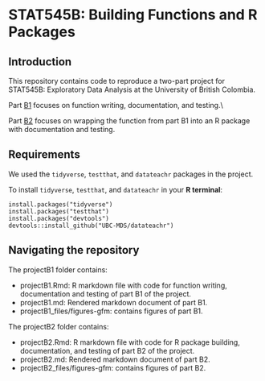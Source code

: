 # STAT545B: Building Functions and R Packages

## Introduction
This repository contains code to reproduce a two-part project for STAT545B: Exploratory Data Analysis at the University of British Colombia.

Part [B1](https://stat545.stat.ubc.ca/assignments/assignment-b1/) focuses on function writing, documentation, and testing.\

Part [B2](https://stat545.stat.ubc.ca/assignments/assignment-b2/) focuses on wrapping the function from part B1 into an R package with documentation and testing. 


## Requirements
We used the `tidyverse`, `testthat`, and `datateachr` packages in the project.

To install `tidyverse`, `testthat`, and `datateachr` in your **R terminal**:

```{r}
install.packages("tidyverse")
install.packages("testthat")
install.packages("devtools")
devtools::install_github("UBC-MDS/datateachr")
```


## Navigating the repository

The projectB1 folder contains: 

- projectB1.Rmd: R markdown file with code for function writing, documentation and testing of part B1 of the project.
- projectB1.md: Rendered markdown document of part B1.
- projectB1_files/figures-gfm: contains figures of part B1.
  
The projectB2 folder contains: 

- projectB2.Rmd: R markdown file with code for R package building, documentation, and testing of part B2 of the project.
- projectB2.md: Rendered markdown document of part B2.
- projectB2_files/figures-gfm: contains figures of part B2.
